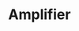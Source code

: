 ---
title: "Amplifier"
summary: "British alternative rock band from Manchester, England formed in 1999."
image: "amplifier.jpg"
apple_music_artist_url: "None"
---
